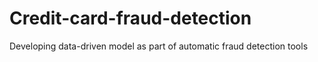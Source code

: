 # Credit-card-fraud-detection
Developing data-driven model as part of automatic fraud detection tools
